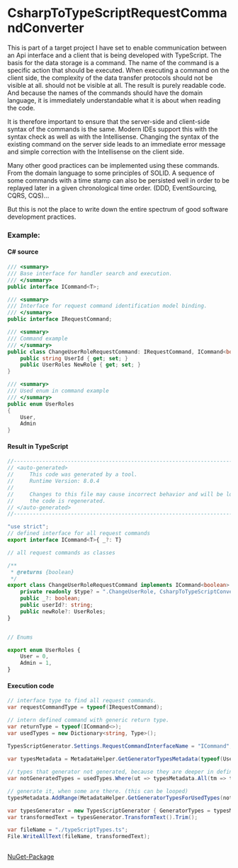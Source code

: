 # CsharpToTypeScriptRequestCommandConverter

This is part of a target project I have set to enable communication between an Api interface and a client that is being developed with TypeScript.
The basis for the data storage is a command. The name of the command is a specific action that should be executed.
When executing a command on the client side, the complexity of the data transfer protocols should not be visible at all.
should not be visible at all. The result is purely readable code. And because the names
of the commands should have the domain language, it is immediately understandable what it is about when reading the code.

It is therefore important to ensure that the server-side and client-side syntax of the commands is the same.
Modern IDEs support this with the syntax check as well as with the Intellisense.
Changing the syntax of the existing command on the server side leads to an immediate error message and simple correction with the Intellisense on the client side.


Many other good practices can be implemented using these commands.
From the domain language to some principles of SOLID. A sequence of some commands with a time stamp can also be 
persisted well in order to be replayed later in a given chronological time order. (DDD, EventSourcing, CQRS, CQS)...

But this is not the place to write down the entire spectrum of good software development practices.


### Example:

#### C# source
```csharp
/// <summary>
/// Base interface for handler search and execution.
/// </summary>
public interface ICommand<T>;

/// <summary>
/// Interface for request command identification model binding.
/// </summary>
public interface IRequestCommand;

/// <summary>
/// Command example
/// </summary>
public class ChangeUserRoleRequestCommand: IRequestCommand, ICommand<bool>{
    public string UserId { get; set; }
    public UserRoles NewRole { get; set; }
}

/// <summary>
/// Used enum in command example
/// </summary>
public enum UserRoles
{
    User,
    Admin
}
```
#### Result in TypeScript
```Typescript
//------------------------------------------------------------------------------
// <auto-generated>
//     This code was generated by a tool.
//     Runtime Version: 8.0.4
//
//     Changes to this file may cause incorrect behavior and will be lost if
//     the code is regenerated.
// </auto-generated>
//------------------------------------------------------------------------------

"use strict";
// defined interface for all request commands
export interface ICommand<T>{ _?: T}

// all request commands as classes

/**
 * @returns {boolean}
 */
export class ChangeUserRoleRequestCommand implements ICommand<boolean> {
    private readonly $type? = ".ChangeUserRole, CsharpToTypeScriptConverter.Tests";
    public _?: boolean;
    public userId?: string;
    public newRole?: UserRoles;
}


// Enums

export enum UserRoles {
    User = 0,
    Admin = 1,
}

```

#### Execution code
```csharp
// interface type to find all request commands.
var requestCommandType = typeof(IRequestCommand);

// intern defined command with generic return type. 
var returnType = typeof(ICommand<>);
var usedTypes = new Dictionary<string, Type>();

TypesScriptGenerator.Settings.RequestCommandInterfaceName = "ICommand";
            
var typesMetadata = MetadataHelper.GetGeneratorTypesMetadata(typeof(UserRoles).Assembly.ExportedTypes, requestCommandType, returnType, usedTypes);

// types that generator not generated, because they are deeper in definition
var notGeneratedTypes = usedTypes.Where(ut => typesMetadata.All(tm => tm.Name != ut.Key)).ToDictionary();

// generate it, when some are there. (this can be looped)
typesMetadata.AddRange(MetadataHelper.GetGeneratorTypesForUsedTypes(notGeneratedTypes));

var typesGenerator = new TypesScriptGenerator { GeneratorTypes = typesMetadata.ToArray() };
var transformedText = typesGenerator.TransformText().Trim();

var fileName = "./typeScriptTypes.ts";
File.WriteAllText(fileName, transformedText);
           
```

[NuGet-Package](https://www.nuget.org/packages/TypeScriptRequestCommandsGenerator/0.8.0)
